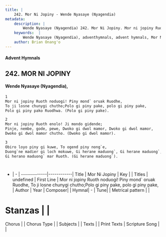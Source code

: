 ```yaml
---
title: |
    242. Mor Ni Jopiny - Wende Nyasaye (Nyagendia)
metadata:
    description: |
        Wende Nyasaye (Nyagendia) 242. Mor Ni Jopiny. Mor ni jopiny Ruoth noduogi! Piny mond` oruak Ruodhe, To ji losne chunygi chutho;Polo gi piny pake, polo gi piny pake, Polo gi piny pako Ruodhwa. (Polo gi piny pake).  
    keywords:  |
        Wende Nyasaye (Nyagendia), adventhymnals, advent hymnals, Mor Ni Jopiny, Mor ni jopiny Ruoth noduogi! Piny mond` oruak Ruodhe, To ji losne chunygi chutho;Polo gi piny pake, polo gi piny pake,. 
    author: Brian Onang'o
---
```


#### Advent Hymnals
## 242. MOR NI JOPINY
####  Wende Nyasaye (Nyagendia),

```txt
1
Mor ni jopiny Ruoth noduogi! Piny mond` oruak Ruodhe,
To ji losne chunygi chutho;Polo gi piny pake, polo gi piny pake,
Polo gi piny pako Ruodhwa. (Polo gi piny pake).

2
Mor ni jopiny Ruoth enolo! Ji mondo gidende;
Pinje, nembe, gode, pewe, Dwoko gi dwol mamor, Dwoko gi dwol mamor,
Dwoko gi dwol mamor chutho. (Dwoko gi dwol mamor).

3
Obiro loyo piny gi kuwe, To ogend piny nong`e,
Duong`ne madier gi loch mokuwe, Gi herane maduong`, Gi herane maduong`,
Gi herano maduong` mar Ruoth. (Gi herane maduong`).




```

- |   -  |
-------------|------------|
Title | Mor Ni Jopiny |
Key |  |
Titles | undefined |
First Line | Mor ni jopiny Ruoth noduogi! Piny mond` oruak Ruodhe, To ji losne chunygi chutho;Polo gi piny pake, polo gi piny pake, |
Author | 
Year | 
Composer| |
Hymnal|  - |
Tune|  |
Metrical pattern | |
# Stanzas |  |
Chorus |  |
Chorus Type |  |
Subjects | |
Texts |  |
Print Texts | 
Scripture Song |  |
    
